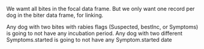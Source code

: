 We wamt all bites in the focal data frame. But we only want one record per dog in the biter data frame, for linking.

Any dog with two bites with rabies flags (Suspected, bestInc, or Symptoms) is going to not have any incubation period. Any dog with two different Symptoms.started is going to not have any Symptom.started date
